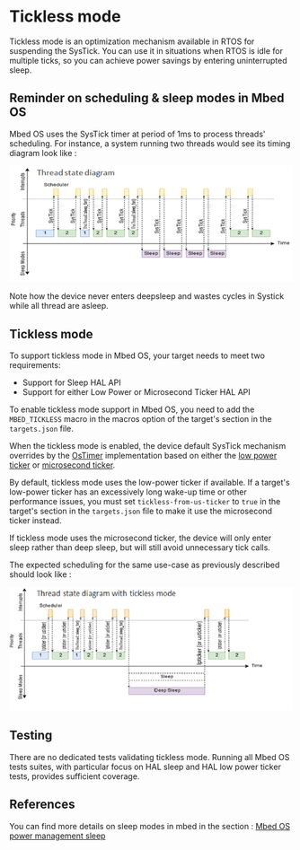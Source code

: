 # Tickless mode

Tickless mode is an optimization mechanism available in RTOS for suspending the SysTick. You can use it in situations when RTOS is idle for multiple ticks, so you can achieve power savings by entering uninterrupted sleep. 

## Reminder on scheduling & sleep modes in Mbed OS

Mbed OS uses the SysTick timer at period of 1ms to process threads' scheduling.
For instance, a system running two threads would see its timing diagram look like :

![](./resources/Normal_Tick.png)

Note how the device never enters deepsleep and wastes cycles in Systick while all thread are asleep.

## Tickless mode

To support tickless mode in Mbed OS, your target needs to meet two requirements:

- Support for Sleep HAL API
- Support for either Low Power or Microsecond Ticker HAL API

To enable tickless mode support in Mbed OS, you need to add the `MBED_TICKLESS` macro in the macros option of the target's section in the `targets.json` file.

When the tickless mode is enabled, the device default SysTick mechanism overrides by the [OsTimer](../mbed-os-api-doxy/structos__timer__def.html) implementation based on either the [low power ticker](../mbed-os-api-doxy/group__hal__lp__ticker.html) or [microsecond ticker](../mbed-os-api-doxy/group__hal__us__ticker.html).

By default, tickless mode uses the low-power ticker if available. If a target's low-power ticker has an excessively long wake-up time or other performance issues, you must set `tickless-from-us-ticker` to `true` in the target's section in the `targets.json` file to make it use the microsecond ticker instead.

If tickless mode uses the microsecond ticker, the device will only enter sleep rather than deep sleep, but will still avoid unnecessary tick calls.

The expected scheduling for the same use-case as previously described should look like :

![](./resources/Tickless.png)

## Testing

There are no dedicated tests validating tickless mode. Running all Mbed OS tests suites, with particular focus on HAL sleep and HAL low power ticker tests, provides sufficient coverage.

## References

You can find more details on sleep modes in mbed in the section : [Mbed OS power management sleep](../../../apis/power-management-sleep.html)
